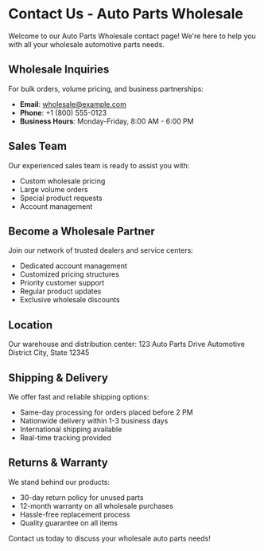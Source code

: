 # Contact Us - Auto Parts Wholesale

Welcome to our Auto Parts Wholesale contact page! We're here to help you with all your wholesale automotive parts needs.

## Wholesale Inquiries

For bulk orders, volume pricing, and business partnerships:

- **Email**: wholesale@example.com
- **Phone**: +1 (800) 555-0123
- **Business Hours**: Monday-Friday, 8:00 AM - 6:00 PM

## Sales Team

Our experienced sales team is ready to assist you with:
- Custom wholesale pricing
- Large volume orders
- Special product requests
- Account management

## Become a Wholesale Partner

Join our network of trusted dealers and service centers:
- Dedicated account management
- Customized pricing structures
- Priority customer support
- Regular product updates
- Exclusive wholesale discounts

## Location

Our warehouse and distribution center:
123 Auto Parts Drive
Automotive District
City, State 12345

## Shipping & Delivery

We offer fast and reliable shipping options:
- Same-day processing for orders placed before 2 PM
- Nationwide delivery within 1-3 business days
- International shipping available
- Real-time tracking provided

## Returns & Warranty

We stand behind our products:
- 30-day return policy for unused parts
- 12-month warranty on all wholesale purchases
- Hassle-free replacement process
- Quality guarantee on all items

Contact us today to discuss your wholesale auto parts needs!